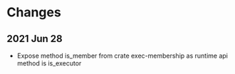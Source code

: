 # Changes

## 2021 Jun 28

* Expose method is_member from crate exec-membership as runtime api method is is_executor 
